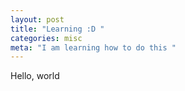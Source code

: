 ```yaml
---
layout: post
title: "Learning :D "
categories: misc
meta: "I am learning how to do this "
---
```

Hello, world